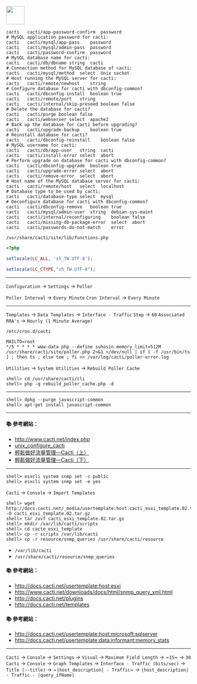 <img src="http://i.imgur.com/HiXoTOy.png" width="50">

```
cacti	cacti/app-password-confirm	password	
# MySQL application password for cacti:
cacti	cacti/mysql/app-pass	password	
cacti	cacti/mysql/admin-pass	password	
cacti	cacti/password-confirm	password	
# MySQL database name for cacti:
cacti	cacti/db/dbname	string	cacti
# Connection method for MySQL database of cacti:
cacti	cacti/mysql/method	select	Unix socket
# Host running the MySQL server for cacti:
cacti	cacti/remote/newhost	string	
# Configure database for cacti with dbconfig-common?
cacti	cacti/dbconfig-install	boolean	true
cacti	cacti/remote/port	string	
cacti	cacti/internal/skip-preseed	boolean	false
# Delete the database for cacti?
cacti	cacti/purge	boolean	false
cacti	cacti/webserver	select	apache2
# Back up the database for cacti before upgrading?
cacti	cacti/upgrade-backup	boolean	true
# Reinstall database for cacti?
cacti	cacti/dbconfig-reinstall	boolean	false
# MySQL username for cacti:
cacti	cacti/db/app-user	string	cacti
cacti	cacti/install-error	select	abort
# Perform upgrade on database for cacti with dbconfig-common?
cacti	cacti/dbconfig-upgrade	boolean	true
cacti	cacti/upgrade-error	select	abort
cacti	cacti/remove-error	select	abort
# Host name of the MySQL database server for cacti:
cacti	cacti/remote/host	select	localhost
# Database type to be used by cacti:
cacti	cacti/database-type	select	mysql
# Deconfigure database for cacti with dbconfig-common?
cacti	cacti/dbconfig-remove	boolean	true
cacti	cacti/mysql/admin-user	string	debian-sys-maint
cacti	cacti/internal/reconfiguring	boolean	false
cacti	cacti/missing-db-package-error	select	abort
cacti	cacti/passwords-do-not-match	error	
```

`/usr/share/cacti/site/lib/functions.php`

```php
<?php

setlocale(LC_ALL, 'zh_TW.UTF-8');

setlocale(LC_CTYPE,"zh_TW.UTF-8");
```

---

`Configuration` → `Settings` → `Poller`

`Poller Interval` → `Every Minute`
`Cron Interval` → `Every Minute`

---

`Templates` → `Data Templates` → `Interface - Traffic`
`Step` → `60`
`Associated RRA's` → `Hourly (1 Minute Average)`

`/etc/cron.d/cacti`

```
MAILTO=root
*/5 * * * * www-data php --define suhosin.memory_limit=512M /usr/share/cacti/site/poller.php 2>&1 >/dev/null | if [ -f /usr/bin/ts ] ; then ts ; else tee ; fi >> /var/log/cacti/poller-error.log
```

`Utilities` → `System Utilities` → `Rebuild Poller Cache`

```
shell> cd /usr/share/cacti/cli
shell> php -q rebuild_poller_cache.php -d
```

---

```
shell> dpkg --purge javascript-common
shell> apt-get install javascript-common
```

---
#### :books: 參考網站：
- http://www.cacti.net/index.php
- [unix_configure_cacti](http://www.cacti.net/downloads/docs/html/unix_configure_cacti.html)
- [輕鬆做好流量管理—Cacti（上）](http://www.netadmin.com.tw/article_content.aspx?sn=1212060003)
- [輕鬆做好流量管理—Cacti（下）](http://www.netadmin.com.tw/article_content.aspx?sn=1301020001)

---

```
shell> esxcli system snmp set -c public
shell> esxcli system snmp set -e yes
```

`Cacti` → `Console` → `Import Templates`

```
shell> wget http://docs.cacti.net/_media/usertemplate:host:cacti_esxi_template.02.tar.gz -O cacti_esxi_template.02.tar.gz
shell> tar zxvf cacti_esxi_template.02.tar.gz
shell> mkdir /var/lib/cacti/scripts
shell> cd cacte_esxi_template
shell> cp -r scripts /var/lib/cacti
shell> cp -r resource/snmp_queries /usr/share/cacti/resource
```

- `/var/lib/cacti`
- `/usr/share/cacti/resource/snmp_queries`

#### :books: 參考網站：
- http://docs.cacti.net/usertemplate:host:esxi
- http://www.cacti.net/downloads/docs/html/snmp_query_xml.html
- http://docs.cacti.net/plugins
- http://docs.cacti.net/templates

#### :books: 參考網站：
- http://docs.cacti.net/usertemplate:host:microsoft:sqlserver
- http://docs.cacti.net/usertemplate:data:informant:memory_stats

---

`Cacti` → `Console` → `Settings` → `Visual` → `Maximum Field Length` → ~`15`~ → `30` 
`Cacti` → `Console` → `Graph Templates` → `Interface - Traffic (bits/sec)` → `Title (--title)` → ~`|host_description| - Traffic`~ → `|host_description| - Traffic - |query_ifName|`




